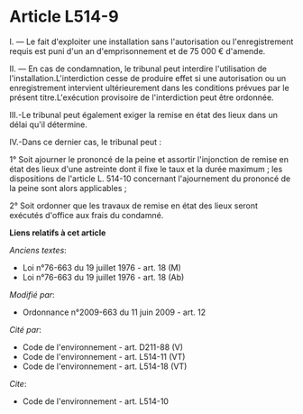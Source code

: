 # Article L514-9

I. ― Le fait d'exploiter une installation sans l'autorisation ou l'enregistrement requis est puni d'un an d'emprisonnement et
de 75 000 € d'amende. 

II. ― En cas de condamnation, le tribunal peut interdire l'utilisation de l'installation.L'interdiction cesse de produire
effet si une autorisation ou un enregistrement intervient ultérieurement dans les conditions prévues par le présent
titre.L'exécution provisoire de l'interdiction peut être ordonnée. 

III.-Le tribunal peut également exiger la remise en état des lieux dans un délai qu'il détermine. 

IV.-Dans ce dernier cas, le tribunal peut : 

1° Soit ajourner le prononcé de la peine et assortir l'injonction de remise en état des lieux d'une astreinte dont il fixe le
taux et la durée maximum ; les dispositions de l'article L. 514-10 concernant l'ajournement du prononcé de la peine sont
alors applicables ; 

2° Soit ordonner que les travaux de remise en état des lieux seront exécutés d'office aux frais du condamné.

**Liens relatifs à cet article**

_Anciens textes_:

  - Loi n°76-663 du 19 juillet 1976 - art. 18 (M)
  - Loi n°76-663 du 19 juillet 1976 - art. 18 (Ab)

_Modifié par_:

  - Ordonnance n°2009-663 du 11 juin 2009 - art. 12

_Cité par_:

  - Code de l'environnement - art. D211-88 (V)
  - Code de l'environnement - art. L514-11 (VT)
  - Code de l'environnement - art. L514-18 (VT)

_Cite_:

  - Code de l'environnement - art. L514-10
